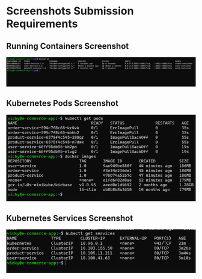 # Screenshots Submission Requirements

## Running Containers Screenshot

![alt text](image.png)

## Kubernetes Pods Screenshot

![alt text](image-1.png)

## Kubernetes Services Screenshot

![alt text](image-2.png)

